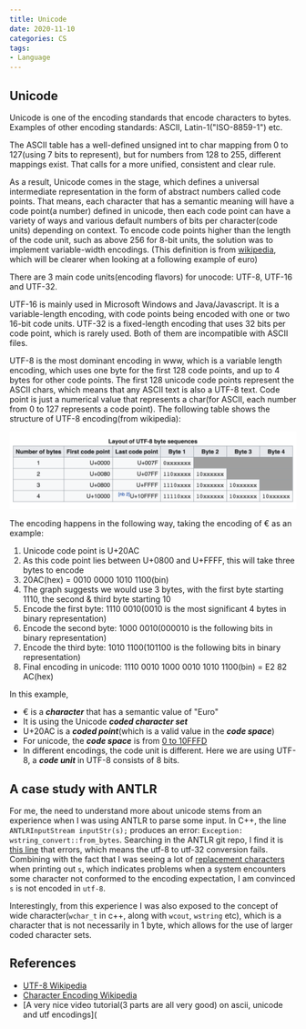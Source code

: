 ```yaml
---
title: Unicode
date: 2020-11-10
categories: CS
tags:
- Language
---
```


## Unicode

Unicode is one of the encoding standards that encode characters to bytes. Examples of other encoding standards: ASCII, Latin-1("ISO-8859-1") etc. 

The ASCII table has a well-defined unsigned int to char mapping from 0 to 127(using 7 bits to represent), but for numbers from 128 to 255, different mappings exist. That calls for a more unified, consistent and clear rule. 

As a result, Unicode comes in the stage, which defines a universal intermediate representation in the form of abstract numbers called code points. That means, each character that has a semantic meaning will have a code point(a number) defined in unicode, then each code point can have a variety of ways and various default numbers of bits per character(code units) depending on context. To encode code points higher than the length of the code unit, such as above 256 for 8-bit units, the solution was to implement variable-width encodings. (This definition is from [wikipedia](https://en.wikipedia.org/wiki/Character_encoding), which will be clearer when looking at a following example of euro)

There are 3 main code units(encoding flavors) for unocode: UTF-8, UTF-16 and UTF-32.

UTF-16 is mainly used in Microsoft Windows and Java/Javascript. It is a variable-length encoding, with code points being encoded with one or two 16-bit code units. UTF-32 is a fixed-length encoding that uses 32 bits per code point, which is rarely used. Both of them are incompatible with ASCII files.

UTF-8 is the most dominant encoding in www, which is a variable length encoding, which uses one byte for the first 128 code points, and up to 4 bytes for other code points. The first 128 unicode code points represent the ASCII chars, which means that any ASCII text is also a UTF-8 text. Code point is just a numerical value that represents a char(for ASCII, each number from 0 to 127 represents a code point). The following table shows the structure of UTF-8 encoding(from wikipedia):

![](/assets/images/CS/utf-8.png)

The encoding happens in the following way, taking the encoding of € as an example:

1. Unicode code point is U+20AC
2. As this code point lies between U+0800 and U+FFFF, this will take three bytes to encode
3. 20AC(hex) = 0010 0000 1010 1100(bin)
4. The graph suggests we would use 3 bytes, with the first byte starting 1110, the second & third byte starting 10
5. Encode the first byte: 1110 0010(0010 is the most significant 4 bytes in binary representation)
6. Encode the second byte: 1000 0010(000010 is the following bits in binary representation)
7. Encode the third byte: 1010 1100(101100 is the following bits in binary representation)
8. Final encoding in unicode: 1110 0010 1000 0010 1010 1100(bin) = E2 82 AC(hex)

In this example, 

- € is a <em>**character**</em> that has a semantic value of "Euro"
- It is using the Unicode <em>**coded character set**</em>
- U+20AC is a <em>**coded point**</em>(which is a valid value in the <em>**code space**</em>)
- For unicode, the <em>**code space**</em> is from [0 to 10FFFD](https://www.ling.upenn.edu/courses/Spring_2003/ling538/UnicodeRanges.html)
- In different encodings, the code unit is different. Here we are using UTF-8, a <em>**code unit**</em> in UTF-8 consists of 8 bits.


## A case study with ANTLR

For me, the need to understand more about unicode stems from an experience when I was using ANTLR to parse some input. In C++, the line `ANTLRInputStream inputStr(s);` produces an error: `Exception: wstring_convert::from_bytes`. Searching in the ANTLR git repo, I find it is [this line](https://fburl.com/v36vu2dy) that errors, which means the utf-8 to utf-32 conversion fails. Combining with the fact that I was seeing a lot of [replacement characters](https://fburl.com/ylyy3tua) when printing out `s`, which indicates problems when a system encounters some character not conformed to the encoding expectation, I am convinced `s` is not encoded in `utf-8`. 

Interestingly, from this experience I was also exposed to the concept of wide character(`wchar_t` in c++, along with `wcout`, `wstring` etc), which is a character that is not necessarily in 1 byte, which allows for the use of larger coded character sets.


## References

- [UTF-8 Wikipedia](https://en.wikipedia.org/wiki/UTF-8)
- [Character Encoding Wikipedia](https://en.wikipedia.org/wiki/Character_encoding)
- [A very nice video tutorial(3 parts are all very good) on ascii, unicode and utf encodings](